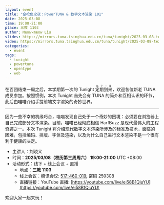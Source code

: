 ```yaml
---
layout: event
title: "金枪鱼之夜：PowerTUNA & 数字文本渲染 101"
date: 2025-03-08
time: 19:00-21:00
place: 三教 1103
author: Meow-meow Liu
slides: https://mirrors.tuna.tsinghua.edu.cn/tuna/tunight/2025-03-08-text-rendering/slide.pdf
video: https://mirrors.tuna.tsinghua.edu.cn/tuna/tunight/2025-03-08-text-rendering/
categories:
  - event
tags:
  - tunight
  - powertuna
  - opentype
  - web
---
```


在百团结束一周之后，本学期第一次的 Tunight <ruby>定期到来<rp>（</rp><rt>咕了一周</rt><rp>）</rp></ruby>，欢迎各位新老 TUNA 成员参加。按照惯例，本次 Tunight 首先会有 TUNA 的简介和互相认识的环节，此后由喵喵介绍手搓前端文字渲染的奇妙世界。

---

因为一些不幸的机缘巧合，喵喵发现自己处于一个奇妙的困境：必须要在浏览器上自己完成部分文本渲染。目前，喵喵已经彻底相信 HarfBuzz 是现代最伟大的工程奇迹之一。本次 Tunight 将介绍现代数字文本渲染所涉及的标准及技术，面临的困难，包括编码、排版、字体及渲染，以及为什么自己进行文本渲染不是一个很有利于健康的决定。

* 主讲人：刘晓义
* 时间：**2025/03/08（校历第三周周六） 19:00-21:00** UTC +08:00
* 活动形式：线下 + 线上会议 + 直播
  * 地点：**三教 1103**
  * 线上会议：腾讯会议: [517-460-019](https://meeting.tencent.com/dm/vAGMGuvr4ROz), 密码 250308
  * 直播链接：YouTube 直播: [https://youtube.com/live/ei58B1QiuYU](https://youtube.com/live/ei58B1QiuYU)

欢迎大家一起来玩！
